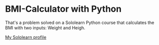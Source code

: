 # BMI-Calculator with Python
That's a problem solved on a Sololearn Python course that calculates the BMI with two inputs: Weight and Heigh.

[My Sololearn profile](https://www.sololearn.com/profile/10034312)

